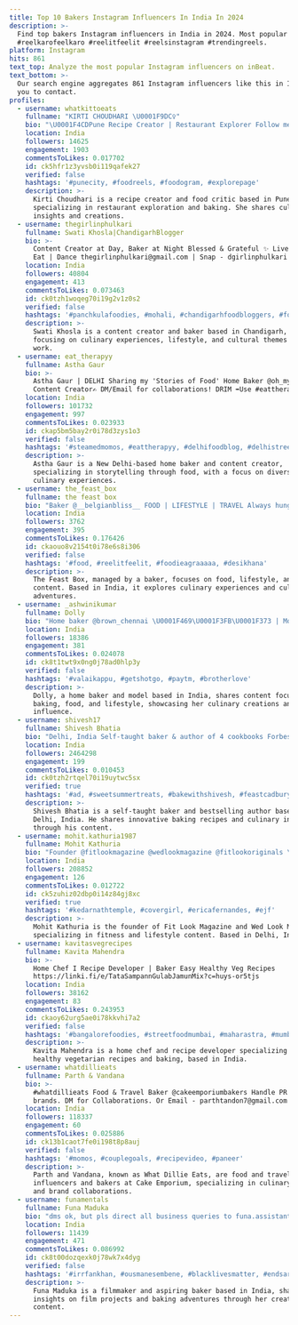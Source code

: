 ```yaml
---
title: Top 10 Bakers Instagram Influencers In India In 2024
description: >-
  Find top bakers Instagram influencers in India in 2024. Most popular hashtags:
  #reelkarofeelkaro #reelitfeelit #reelsinstagram #trendingreels.
platform: Instagram
hits: 861
text_top: Analyze the most popular Instagram influencers on inBeat.
text_bottom: >-
  Our search engine aggregates 861 Instagram influencers like this in India for
  you to contact.
profiles:
  - username: whatkittoeats
    fullname: "KIRTI CHOUDHARI \U0001F9DC‍♀️"
    bio: "\U0001F4CDPune Recipe Creator | Restaurant Explorer Follow me on my journey of loving and creating food\U0001F495 Food Critic | Baker | Procrastinator"
    location: India
    followers: 14625
    engagement: 1903
    commentsToLikes: 0.017702
    id: ck5hfr1z3yvsb0i119qafek27
    verified: false
    hashtags: '#punecity, #foodreels, #foodogram, #explorepage'
    description: >-
      Kirti Choudhari is a recipe creator and food critic based in Pune,
      specializing in restaurant exploration and baking. She shares culinary
      insights and creations.
  - username: thegirlinphulkari
    fullname: Swati Khosla|ChandigarhBlogger
    bio: >-
      Content Creator at Day, Baker at Night Blessed & Grateful ✨ Live | Love |
      Eat | Dance thegirlinphulkari@gmail.com | Snap - dgirlinphulkari
    location: India
    followers: 40804
    engagement: 413
    commentsToLikes: 0.073463
    id: ck0tzh1woqeg70i19g2v1z0s2
    verified: false
    hashtags: '#panchkulafoodies, #mohali, #chandigarhfoodbloggers, #foodiebliss09'
    description: >-
      Swati Khosla is a content creator and baker based in Chandigarh, India,
      focusing on culinary experiences, lifestyle, and cultural themes in her
      work.
  - username: eat_therapyy
    fullname: Astha Gaur
    bio: >-
      Astha Gaur | DELHI Sharing my 'Stories of Food' Home Baker @oh_my_cakery
      Content Creator✍️ DM/Email for collaborations! DRIM ➡️Use #eattherapyy
    location: India
    followers: 101732
    engagement: 997
    commentsToLikes: 0.023933
    id: ckap5bm5bay2r0i78d3zys1o3
    verified: false
    hashtags: '#steamedmomos, #eattherapyy, #delhifoodblog, #delhistreetfood'
    description: >-
      Astha Gaur is a New Delhi-based home baker and content creator,
      specializing in storytelling through food, with a focus on diverse
      culinary experiences.
  - username: the_feast_box
    fullname: the feast box
    bio: "Baker @__belgianbliss__ FOOD | LIFESTYLE | TRAVEL Always hungry, always exploring \U0001F493 Dm for promotions & collaboration our hashtag #thefeastbox"
    location: India
    followers: 3762
    engagement: 395
    commentsToLikes: 0.176426
    id: ckaouo8v2154t0i78e6s8i306
    verified: false
    hashtags: '#food, #reelitfeelit, #foodieagraaaaa, #desikhana'
    description: >-
      The Feast Box, managed by a baker, focuses on food, lifestyle, and travel
      content. Based in India, it explores culinary experiences and cultural
      adventures.
  - username: _ashwinikumar
    fullname: Dolly
    bio: "Home baker @brown_chennai \U0001F469\U0001F3FB‍\U0001F373 | Model \U0001F31F | Influencer | foodie \U0001F37D | Shopaholic \U0001F6D2"
    location: India
    followers: 18386
    engagement: 381
    commentsToLikes: 0.024078
    id: ck8t1twt9x0ng0j78ad0hlp3y
    verified: false
    hashtags: '#valaikappu, #getshotgo, #paytm, #brotherlove'
    description: >-
      Dolly, a home baker and model based in India, shares content focused on
      baking, food, and lifestyle, showcasing her culinary creations and fashion
      influence.
  - username: shivesh17
    fullname: Shivesh Bhatia
    bio: "Delhi, India Self-taught baker & author of 4 cookbooks Forbes 30 Under 30, Asia \U0001F4E9shiveshbhatia96@gmail.com Business @wearelit_official"
    location: India
    followers: 2464298
    engagement: 199
    commentsToLikes: 0.010453
    id: ck0tzh2rtqel70i19uytwc5sx
    verified: true
    hashtags: '#ad, #sweetsummertreats, #bakewithshivesh, #feastcadburycrackle'
    description: >-
      Shivesh Bhatia is a self-taught baker and bestselling author based in
      Delhi, India. He shares innovative baking recipes and culinary insights
      through his content.
  - username: mohit.kathuria1987
    fullname: Mohit Kathuria
    bio: "Founder @fitlookmagazine @wedlookmagazine @fitlookoriginals \U0001F4CDStudio- Plot no. 1, club road, west Punjabi bagh next to nik bakers \U0001F4CDDelhi \U0001F447\U0001F3FDFitlook app"
    location: India
    followers: 208852
    engagement: 126
    commentsToLikes: 0.012722
    id: ck5zuhiz02dbp0i14z84gj8xc
    verified: true
    hashtags: '#kedarnathtemple, #covergirl, #ericafernandes, #ejf'
    description: >-
      Mohit Kathuria is the founder of Fit Look Magazine and Wed Look Magazine,
      specializing in fitness and lifestyle content. Based in Delhi, India.
  - username: kavitasvegrecipes
    fullname: Kavita Mahendra
    bio: >-
      Home Chef I Recipe Developer | Baker Easy Healthy Veg Recipes
      https://linki.fi/e/TataSampannGulabJamunMix?c=huys-or5tjs
    location: India
    followers: 38162
    engagement: 83
    commentsToLikes: 0.243953
    id: ckaoy62urg5ae0i78kkvhi7a2
    verified: false
    hashtags: '#bangalorefoodies, #streetfoodmumbai, #maharastra, #mumbaikar'
    description: >-
      Kavita Mahendra is a home chef and recipe developer specializing in easy,
      healthy vegetarian recipes and baking, based in India.
  - username: whatdillieats
    fullname: Parth & Vandana
    bio: >-
      #whatdillieats Food & Travel Baker @cakeemporiumbakers Handle PR for
      brands. DM for Collaborations. Or Email - parthtandon7@gmail.com
    location: India
    followers: 118337
    engagement: 60
    commentsToLikes: 0.025886
    id: ck13b1caot7fe0i198t8p8auj
    verified: false
    hashtags: '#momos, #couplegoals, #recipevideo, #paneer'
    description: >-
      Parth and Vandana, known as What Dillie Eats, are food and travel
      influencers and bakers at Cake Emporium, specializing in culinary content
      and brand collaborations.
  - username: funamentals
    fullname: Funa Maduka
    bio: "dms ok, but pls direct all business queries to funa.assistant@gmail.com filmmaker \U0001F469\U0001F3FE‍\U0001F3A8 & aspiring baker\U0001F469\U0001F3FE‍\U0001F373 film:@waitingforhassana play:@fela10_20"
    location: India
    followers: 11439
    engagement: 471
    commentsToLikes: 0.086992
    id: ck8t00dozqexk0j78wk7x4dyg
    verified: false
    hashtags: '#irrfankhan, #ousmanesembene, #blacklivesmatter, #endsars'
    description: >-
      Funa Maduka is a filmmaker and aspiring baker based in India, sharing
      insights on film projects and baking adventures through her creative
      content.
---
```


